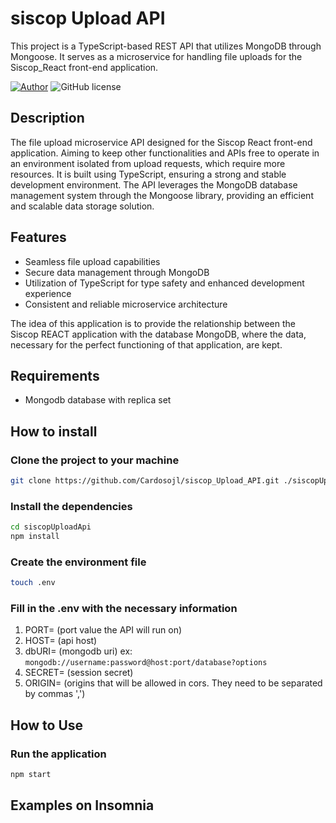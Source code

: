 # siscop Upload API
This project is a TypeScript-based REST API that utilizes MongoDB through Mongoose. It serves as a microservice for handling file uploads for the Siscop_React front-end application.

[![Author](http://img.shields.io/badge/author-@Cardosojl-blue.svg)](https://www.linkedin.com/in/jorge-luiz-cardoso-215914235/) ![GitHub license](https://img.shields.io/github/license/maitraysuthar/rest-api-nodejs-mongodb.svg)

## Description

The file upload microservice API designed for the Siscop React front-end application. Aiming to keep other functionalities and APIs free to operate in an environment isolated from upload requests, which require more resources. It is built using TypeScript, ensuring a strong and stable development environment. The API leverages the MongoDB database management system through the Mongoose library, providing an efficient and scalable data storage solution.


## Features

- Seamless file upload capabilities
- Secure data management through MongoDB
- Utilization of TypeScript for type safety and enhanced development experience
- Consistent and reliable microservice architecture



The idea of this application is to provide the relationship between the Siscop REACT application with the database MongoDB,
where the data, necessary for the perfect functioning of that application, are kept.


## Requirements
+ Mongodb database with replica set

## How to install
### Clone the project to your machine
  ```bash
  git clone https://github.com/Cardosojl/siscop_Upload_API.git ./siscopUploadApi
  ```
### Install the dependencies
  ```bash
  cd siscopUploadApi
  npm install
  ```
### Create the environment file
  ```bash
  touch .env
  ```
### Fill in the .env with the necessary information
1. PORT= (port value the API will run on)
2. HOST= (api host)
3. dbURI= (mongodb uri) ex: `mongodb://username:password@host:port/database?options`
4. SECRET= (session secret)
5. ORIGIN= (origins that will be allowed in cors. They need to be separated by commas ',')

## How to Use
### Run the application
  ```bash
  npm start
  ```

## Examples on Insomnia
